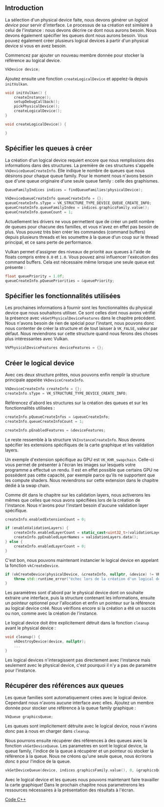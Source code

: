 ## Introduction

La sélection d'un physical device faite, nous devons générer un *logical device* pour servir d'interface. Le 
processus de sa création est similaire à celui de l'instance : nous devons décrire ce dont nous aurons besoin. Nous 
devons également spécifier les queues dont nous aurons besoin. Vous pouvez également créer plusieurs logical devices à
partir d'un physical device si vous en avez besoin.

Commencez par ajouter un nouveau membre donnée pour stocker la référence au logical device.

```c++
VkDevice device;
```

Ajoutez ensuite une fonction `createLogicalDevice` et appelez-la depuis `initVulkan`.

```c++
void initVulkan() {
    createInstance();
    setupDebugCallback();
    pickPhysicalDevice();
    createLogicalDevice();
}

void createLogicalDevice() {

}
```

## Spécifier les queues à créer

La création d'un logical device requiert encore que nous remplissions des informations dans des structures. La 
première de ces structures s'appelle `VkDeviceQueueCreateInfo`. Elle indique le nombre de queues que nous désirons pour 
chaque queue family. Pour le moment nous n'avons besoin que d'une queue originaire d'une seule queue family : celle 
des graphismes.

```c++
QueueFamilyIndices indices = findQueueFamilies(physicalDevice);

VkDeviceQueueCreateInfo queueCreateInfo = {};
queueCreateInfo.sType = VK_STRUCTURE_TYPE_DEVICE_QUEUE_CREATE_INFO;
queueCreateInfo.queueFamilyIndex = indices.graphicsFamily.value();
queueCreateInfo.queueCount = 1;
```

Actuellement les drivers ne vous permettent que de créer un petit nombre de queues pour chacune des familles, et vous
n'avez en effet pas besoin de plus. Vous pouvez très bien créer les commandes (command buffers) depuis plusieurs 
threads et les soumettre à la queue d'un coup sur le thread principal, et ce sans perte de performance.

Vulkan permet d'assigner des niveaux de priorité aux queues à l'aide de floats compris entre `0.0` et `1.0`. Vous 
pouvez ainsi influencer l'exécution des command buffers. Cela est nécessaire même lorsque une seule queue est présente :

```c++
float queuePriority = 1.0f;
queueCreateInfo.pQueuePriorities = &queuePriority;
```

## Spécifier les fonctionnalités utilisées

Les prochaines informations à fournir sont les fonctionnalités du physical device que nous souhaitons utiliser. Ce 
sont celles dont nous avons vérifié la présence avec `vkGetPhysicalDeviceFeatures` dans le chapitre précédent. Nous 
n'avons besoin de rien de spécial pour l'instant, nous pouvons donc nous contenter de créer la structure et de tout 
laisser à `VK_FALSE`, valeur par défaut. Nous reviendrons sur cette structure quand nous ferons des choses plus 
intéressantes avec Vulkan.

```c++
VkPhysicalDeviceFeatures deviceFeatures = {};
```

## Créer le logical device

Avec ces deux structure prêtes, nous pouvons enfin remplir la structure principale appelée `VkDeviceCreateInfo`.

```c++
VkDeviceCreateInfo createInfo = {};
createInfo.sType = VK_STRUCTURE_TYPE_DEVICE_CREATE_INFO;
```

Référencez d'abord les structures sur la création des queues et sur les fonctionnalités utilisées :

```c++
createInfo.pQueueCreateInfos = &queueCreateInfo;
createInfo.queueCreateInfoCount = 1;

createInfo.pEnabledFeatures = &deviceFeatures;
```

Le reste ressemble à la structure `VkInstanceCreateInfo`. Nous devons spécifier les extensions spécifiques de la 
carte graphique et les validation layers.

Un exemple d'extension spécifique au GPU est `VK_KHR_swapchain`. Celle-ci vous permet de présenter à l'écran les images 
sur lesquels votre programme a effectué un rendu. Il est en effet possible que certains GPU ne possèdent pas cette 
capacité, par exemple parce qu'ils ne supportent que les compute shaders. Nous reviendrons sur cette extension
dans le chapitre dédié à la swap chain.

Comme dit dans le chapitre sur les calidation layers, nous activerons les mêmes que celles que nous avons spécifiées 
lors de la création de l'instance. Nous n'avons pour l'instant besoin d'aucune validation layer spécifique.

```c++
createInfo.enabledExtensionCount = 0;

if (enableValidationLayers) {
    createInfo.enabledLayerCount = static_cast<uint32_t>(validationLayers.size());
    createInfo.ppEnabledLayerNames = validationLayers.data();
} else {
    createInfo.enabledLayerCount = 0;
}
```

C'est bon, nous pouvons maintenant instancier le logical device en appelant la fonction `vkCreateDevice`.

```c++
if (vkCreateDevice(physicalDevice, &createInfo, nullptr, &device) != VK_SUCCESS) {
    throw std::runtime_error("échec lors de la création d'un logical device!");
}
```

Les paramètres sont d'abord par le physical device dont on souhaite extraire une interface, puis la structure contenant
les informations, ensuite un pointeur optionnel pour l'allocation et enfin un pointeur sur la référence au logical 
device créé. Nous vérifions encore si la création a été un succès ou non, comme avec la création de l'instance.

Le logical device doit être explicitement détruit dans la fonction `cleanup` avant le physical device :

```c++
void cleanup() {
    vkDestroyDevice(device, nullptr);
    ...
}
```

Les logical devices n'interagissent pas directement avec l'instance mais seulement avec le physical device, c'est 
pourquoi il n'y a pas de paramètre pour l'instance.

## Récupérer des références aux queues

Les queue families sont automatiquement crées avec le logical device. Cependant nous n'avons aucune interface avec 
elles. Ajoutez un membre donnée pour stocker une référence à la queue family graphique :

```c++
VkQueue graphicsQueue;
```

Les queues sont implicitement détruite avec le logical device, nous n'avons donc pas à nous en charger dans `cleanup`.

Nous pourrons ensuite récupérer des références à des queues avec la fonction `vkGetDeviceQueue`. Les parametres en 
sont le logical device, la queue family, l'indice de la queue à récupérer et un pointeur où stocker la référence à la
queue. Nous ne créons qu'une seule queue, nous écrirons donc `0` pour l'indice de la queue.

```c++
vkGetDeviceQueue(device, indices.graphicsFamily.value(), 0, &graphicsQueue);
```

Avec le logical device et les queues nous pouvons maintenant faire travailler la carte graphique! Dans le prochain 
chapitre nous parametrerons les ressources nécessaires à la présentation des résultats à l'écran.

[Code C++](/code/04_logical_device.cpp)
